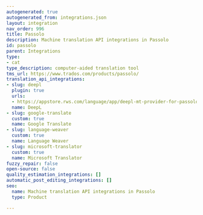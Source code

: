 ```yaml
---
autogenerated: true
autogenerated_from: integrations.json
layout: integration
nav_order: 996
title: Passolo
description: Machine translation API integrations in Passolo
id: passolo
parent: Integrations
type:
- cat
type_description: computer-aided translation tool
tms_url: https://www.trados.com/products/passolo/
translation_api_integrations:
- slug: deepl
  plugin: true
  urls:
  - https://appstore.rws.com/language/app/deepl-mt-provider-for-passolo/1088/
  name: DeepL
- slug: google-translate
  custom: true
  name: Google Translate
- slug: language-weaver
  custom: true
  name: Language Weaver
- slug: microsoft-translator
  custom: true
  name: Microsoft Translator
fuzzy_repair: false
open-source: false
quality_estimation_integrations: []
automatic_post_editing_integrations: []
seo:
  name: Machine translation API integrations in Passolo
  type: Product

---
```


